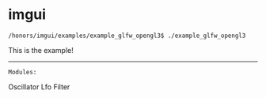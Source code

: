 # imgui #

`/honors/imgui/examples/example_glfw_opengl3$ ./example_glfw_opengl3`

This is the example!

----- ----- ----- ----- -----

    Modules:
Oscillator
Lfo
Filter